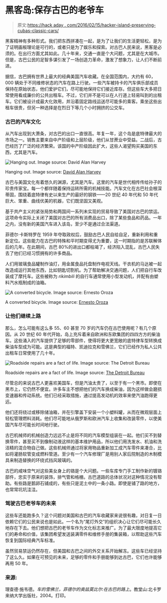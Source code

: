 # 黑客岛:保存古巴的老爷车

> 原文:[https://hack aday . com/2016/02/15/hacker-island-preserving-cubas-classic-cars/](https://hackaday.com/2016/02/15/hacker-island-preserving-cubas-classic-cars/)

黑客精神有多种形式。我们把东西拼凑在一起，是为了让我们的生活更轻松，是为了证明画板理论是可行的，或者只是为了娱乐和探索。对古巴人民来说，黑客是必须的。在出行方面尤其如此。几十年来，交通一直是个大问题，尤其是在大城市。但是，古巴公民的足智多谋引发了一场创造力革命，激发了想象力，让人们不断前进。

据信，古巴拥有世界上最大的经典美国汽车收藏。在全国范围内，大约有 60，000 辆处于不同维修状态的汽车在路上行驶。一些汽车被持卡的汽车俱乐部成员保持在原始状态，他们爱护它们，尽可能地保持它们接近库存。但这些车大多把日常使用看成廉价的公共出租车。不过，它们并不是可以在人行道上轻易叫到的出租车。它们被设计成最大化效用，并沿着固定路线运送尽可能多的乘客。乘坐这些出租车很贵，但另一种选择是在烈日下等几个小时拥挤的公交车。

### 古巴的汽车文化

从汽车出现到大萧条，对古巴的出口一直很高。年复一年，这个岛是底特律最大的市场之一。销售主要来自中产阶级和上层阶级，他们从甘蔗业中受益。二战后，古巴经历了广泛的经济繁荣。该国的中产阶级因此扩大，这些人渴望购买美国的东西，尤其是汽车。

![Hanging out. Image source: David Alan Harvey](../Images/73d7c772bfaf4d11168a78c9089af0bc.png)

Hanging out. Image source: [David Alan Harvey](http://davidalanharvey.com)

古巴与美国文化有着悠久的渊源，尤其是汽车。这里的汽车是世代相传传给孙子的珍贵传家宝。每一个都伴随着保持运转所需的机械技能。汽车文化在古巴社会根深蒂固，围绕着底特律有史以来生产的最好的钢铁——20 世纪 40 年代和 50 年代巨大、笨重、曲线优美的机器，它们既坚固又美观。

基于共产主义的紧张局势和两国间一系列未实现的贸易导致了美国对古巴的禁运。这项命令实际上关闭了美国对古巴的所有消费品出口，除了某些食品和药品。一年之内，没有新的美国汽车进入该岛，至少不是通过合法渠道。

菲德尔·卡斯特罗在 1959 年夺取政权后，鼓励古巴人民自给自足，重新利用和重新定位。这些能力在古巴的特殊和平时期变得尤为重要，这一时期指的是苏联解体后的几年。在此期间，古巴 80%的进出口都枯竭了，经济陷入混乱，古巴人民失去了他们已经习惯拥有的许多商品。

人们用玻璃食品罐制作油灯，用金属食品托盘制作电视天线。干衣机的马达被一起改造成运行其他东西，比如钥匙切割机。为了帮助解决交通问题，人们把自行车改装成了摩托车。这些被称为 *rikimbili* 的自行车通常使用小型发动机，并配有由塑料汽水瓶制成的油箱。

![A converted bicycle. Image source: Ernesto Oroza](../Images/4093608864f743a77441df66985ed4c7.png)

A converted bicycle. Image source: [Ernesto Oroza](http://www.ernestooroza.com/tag/rikimbili/)

### 让他们继续上路

那么，怎么可能有这么多 55、60 甚至 70 岁的汽车仍在古巴使用呢？有几个原因。从 20 世纪 60 年代开始，岛上充斥着来自欧洲和东欧集团的四四方方的柴油车。这些涌入的汽车提供了足够的零部件，使得将更大更宽敞的底特律车型转换成柴油车型成为可能。这是典型的福特、凯迪拉克和雪佛兰，它们已经作为私人公共出租车日常使用了几十年。

![Roadside repairs are a fact of life. Image source: The Detroit Bureau](../Images/f4a31995446fa700145febe78cc018b1.png)

Roadside repairs are a fact of life. Image source: [The Detroit Bureau](http://www.thedetroitbureau.com/2013/06/the-most-expensive-and-cheapest-states-to-get-your-car-repaired/)

尽管总的来说古巴人更喜欢美国车，但是汽油太贵了，以至于有一个黑市。即使在黑市上，它仍然不便宜。许多车主不想把他们的汽车换成柴油，因为这样做会磨损变速器和传动系统。他们已经采取措施，通过提高发动机的效率来使汽油跑得更远。

他们还将绕过或移除储油箱，并在引擎盖下安装一个小塑料罐，从而在微观层面上轻松管理燃料消耗。他们尽可能地从俄罗斯和欧洲汽车上收集和改装零件，以使美国汽车尽可能长时间地行驶。

古巴机械师的机械创造力远远不止是将不同的汽车模型组装在一起。他们买不到替换零件，甚至买不到像制动液这样的基本维护用品，所以他们用洗发水、机油和洗洁精的混合物自己做。这些机械师通过将家用物品重新加工成汽车零件来凑合，比如将灌肠软管变成燃料管道。至少有一个汽车修理厂是用别人家后院制造的木制模具来制造替换的环绕式挡风玻璃的。

古巴的咸味空气对这些美女身上的铬是个大问题。一些车库专门手工制作新的镀铬部件，忠实于原来的装饰，排气管和格栅。古巴道路的总体状况对这种情况没有帮助。有些路是鹅卵石铺成的，有些只是泥土中的一条小路。即使是铺了路的地方，也常常坑坑洼洼。

### 驾驶古巴老爷车的未来

这些车还能跑多久？这个问题对美国和古巴的汽车收藏家来说很有趣，对日复一日依赖它们的公民来说也是如此。一个名为“尾灯外交”的组织决心让它们尽可能长久地存在下去。他们想把古巴的老爷车作为文化标志来推广。为了最大限度地提高它们的寿命和价值，该集团希望发送装满零件和维修手册的集装箱，以帮助这些汽车恢复到国际经典汽车标准。

虽然贸易禁运仍然存在，但美国和古巴之间的外交关系开始解冻。这些车已经坚持了这么久。如果在可预见的未来，足够的零件和手册能够到达古巴，它们也许能够再用 50 年。

### 来源:

理查德·施韦德。*车的雪佛兰，菲德尔的奥兹莫比尔:在古巴的路上*。教堂山:北卡罗来纳大学出版社，2004。打印。